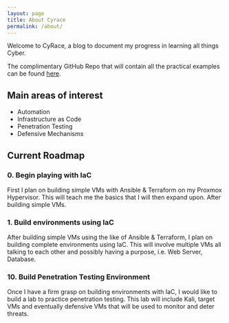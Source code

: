 ```yaml
---
layout: page
title: About Cyrace
permalink: /about/
---
```


Welcome to CyRace, a blog to document my progress in learning all things Cyber.

The complimentary GitHub Repo that will contain all the practical examples can be found [here](https://github.com/Gimb0/CyRace).

## Main areas of interest

- Automation
- Infrastructure as Code
- Penetration Testing
- Defensive Mechanisms

## Current Roadmap

### 0. Begin playing with IaC

First I plan on building simple VMs with Ansible & Terraform on my Proxmox Hypervisor. This will teach me the basics that I will then expand upon. After building simple VMs.

### 1. Build environments using IaC

After building simple VMs using the like of Ansible & Terraform, I plan on building complete environments using IaC. This will involve multiple VMs all talking to each other and possibly having a purpose, i.e. Web Server, Database.

### 10. Build Penetration Testing Environment

Once I have a firm grasp on building environments with IaC, I would like to build a lab to practice penetration testing. This lab will include Kali, target VMs and eventually defensive VMs that will be used to monitor and deter threats.
